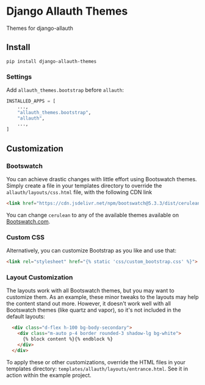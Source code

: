 # Django Allauth Themes

Themes for django-allauth

## Install

```shell
pip install django-allauth-themes
```

### Settings

Add `allauth_themes.bootstrap` before `allauth`:

```python
INSTALLED_APPS = [
    ...,
    "allauth_themes.bootstrap",
    "allauth",
    ...,
]
```

## Customization

### Bootswatch

You can achieve drastic changes with little effort using Bootswatch themes. Simply create a file in your templates directory to override the `allauth/layouts/css.html` file, with the following CDN link

```html
<link href="https://cdn.jsdelivr.net/npm/bootswatch@5.3.3/dist/cerulean/bootstrap.min.css" rel="stylesheet">
```

You can change `cerulean` to any of the available themes available on [Bootswatch.com](https://bootswatch.com/).

### Custom CSS

Alternatively, you can customize Bootstrap as you like and use that:

```html
<link rel="stylesheet" href="{% static 'css/custom_bootstrap.css' %}">
```

### Layout Customization

The layouts work with all Bootswatch themes, but you may want to customize them. As an example, these minor tweaks to the layouts may help the content stand out more. However, it doesn't work well with all Bootswatch themes (like quartz and vapor), so it's not included in the default layouts:

```html
  <div class="d-flex h-100 bg-body-secondary">
    <div class="m-auto p-4 border rounded-3 shadow-lg bg-white">
      {% block content %}{% endblock %}
    </div>
  </div>
```

To apply these or other customizations, override the HTML files in your templates directory: `templates/allauth/layouts/entrance.html`. See it in action within the example project.
